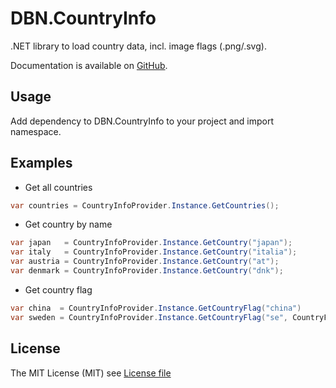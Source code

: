 # DBN.CountryInfo
.NET library to load country data, incl. image flags (.png/.svg). 

Documentation is available on [GitHub](https://github.com/dnbnt/countryinfo/tree/main/src/dotnet/DBN.CountryInfo).

## Usage

Add dependency to DBN.CountryInfo to your project and import namespace.

## Examples

- Get all countries

```csharp
var countries = CountryInfoProvider.Instance.GetCountries();
```

- Get country by name

```csharp
var japan   = CountryInfoProvider.Instance.GetCountry("japan");
var italy   = CountryInfoProvider.Instance.GetCountry("italia");
var austria = CountryInfoProvider.Instance.GetCountry("at");
var denmark = CountryInfoProvider.Instance.GetCountry("dnk");
```

- Get country flag

```csharp
var china  = CountryInfoProvider.Instance.GetCountryFlag("china")
var sweden = CountryInfoProvider.Instance.GetCountryFlag("se", CountryFlagFormat.Svg)
```

## License

The MIT License (MIT) see [License file](https://github.com/dnbnt/countryinfo/blob/main/LICENSE)